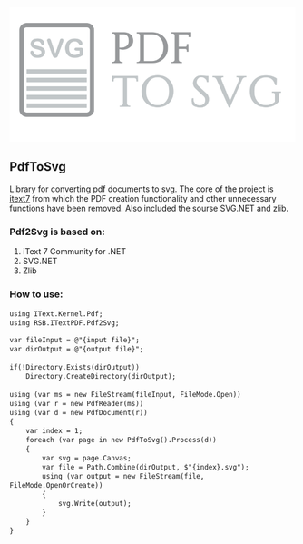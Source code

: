 <img max-width="500px" src="./data/icons/logo.svg">

## PdfToSvg
Library for converting pdf documents to svg. The core of the project is [itext7](https://github.com/itext/itext7-dotnet) from which the PDF creation functionality and other unnecessary functions have been removed. Also included the sourse SVG.NET and zlib.

### Pdf2Svg is based on:
1) iText 7 Community for .NET
2) SVG.NET
3) Zlib

### How to use:

```
using IText.Kernel.Pdf;
using RSB.ITextPDF.Pdf2Svg;
```

```
var fileInput = @"{input file}";
var dirOutput = @"{output file}";

if(!Directory.Exists(dirOutput))
    Directory.CreateDirectory(dirOutput);

using (var ms = new FileStream(fileInput, FileMode.Open))
using (var r = new PdfReader(ms))
using (var d = new PdfDocument(r))
{
    var index = 1;
    foreach (var page in new PdfToSvg().Process(d))
    {
        var svg = page.Canvas;
        var file = Path.Combine(dirOutput, $"{index}.svg");
        using (var output = new FileStream(file, FileMode.OpenOrCreate))
        {
            svg.Write(output);
        }
    }
}
```